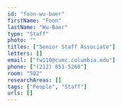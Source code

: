 ```yaml
---
id: "foon-wu-baer"
firstName: "Foon"
lastName: "Wu-Baer"
type: "Staff"
photo: ""
titles: ["Senior Staff Associate"]
letters: []
email: ["fw110@cumc.columbia.edu"]
phone: ["(212) 851-5260"]
room: "502"
researchAreas: []
tags: ["People", "Staff"]
urls: []
---
```

